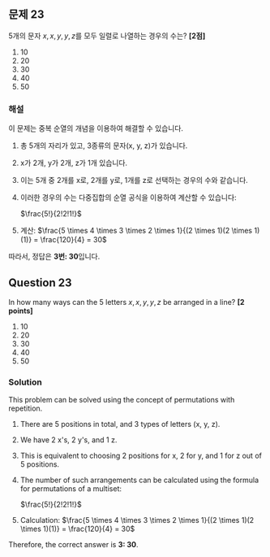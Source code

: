 

## 문제 23
5개의 문자 $x, x, y, y, z$를 모두 일렬로 나열하는 경우의 수는? **[2점]**

1. 10
2. 20
3. 30
4. 40
5. 50

### 해설
이 문제는 중복 순열의 개념을 이용하여 해결할 수 있습니다.

1. 총 5개의 자리가 있고, 3종류의 문자(x, y, z)가 있습니다.
2. x가 2개, y가 2개, z가 1개 있습니다.
3. 이는 5개 중 2개를 x로, 2개를 y로, 1개를 z로 선택하는 경우의 수와 같습니다.
4. 이러한 경우의 수는 다중집합의 순열 공식을 이용하여 계산할 수 있습니다:

   $\frac{5!}{2!2!1!}$

5. 계산:
   $\frac{5 \times 4 \times 3 \times 2 \times 1}{(2 \times 1)(2 \times 1)(1)} = \frac{120}{4} = 30$

따라서, 정답은 **3번: 30**입니다.

## Question 23
In how many ways can the 5 letters $x, x, y, y, z$ be arranged in a line? **[2 points]**

1. 10
2. 20
3. 30
4. 40
5. 50

### Solution
This problem can be solved using the concept of permutations with repetition.

1. There are 5 positions in total, and 3 types of letters (x, y, z).
2. We have 2 x's, 2 y's, and 1 z.
3. This is equivalent to choosing 2 positions for x, 2 for y, and 1 for z out of 5 positions.
4. The number of such arrangements can be calculated using the formula for permutations of a multiset:

   $\frac{5!}{2!2!1!}$

5. Calculation:
   $\frac{5 \times 4 \times 3 \times 2 \times 1}{(2 \times 1)(2 \times 1)(1)} = \frac{120}{4} = 30$

Therefore, the correct answer is **3: 30**.